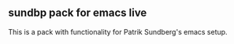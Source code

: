 ## sundbp pack for emacs live

This is a pack with functionality for Patrik Sundberg's emacs setup.
